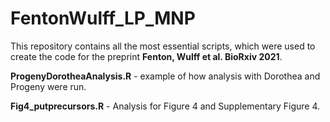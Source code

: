# FentonWulff_LP_MNP
This repository contains all the most essential scripts, which were used to create the code for the preprint **Fenton, Wulff et al. BioRxiv 2021**.

**ProgenyDorotheaAnalysis.R** - example of how analysis with Dorothea and Progeny were run.

**Fig4_putprecursors.R** - Analysis for Figure 4 and Supplementary Figure 4.
